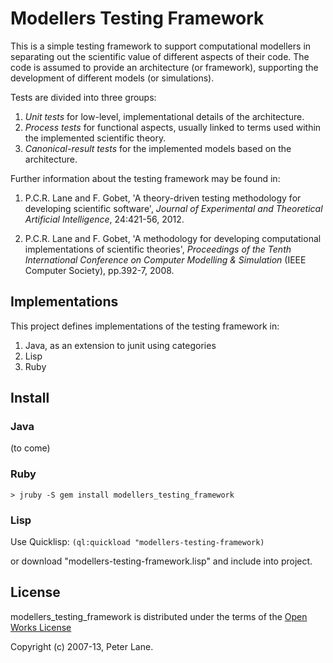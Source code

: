 # Modellers Testing Framework

This is a simple testing framework to support computational modellers in
separating out the scientific value of different aspects of their code.  The
code is assumed to provide an architecture (or framework), supporting the
development of different models (or simulations).  

Tests are divided into three groups:

1. *Unit tests* for low-level, implementational details of the architecture.
2. *Process tests* for functional aspects, usually linked to terms used within 
   the implemented scientific theory.
3. *Canonical-result tests* for the implemented models based on the architecture.

Further information about the testing framework may be found in:

1. P.C.R. Lane and F. Gobet, 'A theory-driven testing methodology for developing scientific software', _Journal of Experimental and Theoretical Artificial Intelligence_, 24:421-56, 2012.

2. P.C.R. Lane and F. Gobet, 'A methodology for developing computational implementations of scientific theories', _Proceedings of the Tenth International Conference on Computer Modelling & Simulation_ (IEEE Computer Society), pp.392-7, 2008.

## Implementations

This project defines implementations of the testing framework in:

1. Java, as an extension to junit using categories
2. Lisp
3. Ruby

## Install

### Java

(to come)

### Ruby

    > jruby -S gem install modellers_testing_framework

### Lisp

Use Quicklisp: `(ql:quickload "modellers-testing-framework)`

or download "modellers-testing-framework.lisp" and include into project.

## License

modellers\_testing\_framework is distributed under the terms of the 
[Open Works License](http://owl.apotheon.org/)

Copyright (c) 2007-13, Peter Lane.

